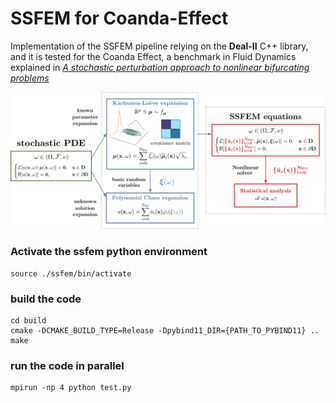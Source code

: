 # SSFEM for Coanda-Effect

Implementation of the SSFEM pipeline relying on the __Deal-II__ C++ library, and it is tested for the Coanda Effect, a benchmark in Fluid Dynamics explained in [_A stochastic perturbation approach to nonlinear bifurcating problems_](https://arxiv.org/abs/2402.16803) 

![pipeline](./pipeline.png)

### Activate the ssfem python environment

```
source ./ssfem/bin/activate
```

### build the code

```
cd build
cmake -DCMAKE_BUILD_TYPE=Release -Dpybind11_DIR={PATH_TO_PYBIND11} ..
make
```

### run the code in parallel

```
mpirun -np 4 python test.py
```